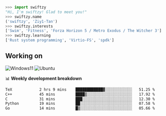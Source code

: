 ```python
>>> import swiftzy
"Hi, I'm swiftzy! Glad to meet you!"
>>> swiftzy.name
('swiftzy', 'Ziy1-Tan')
>>> swiftzy.interests
['Swim', 'Fitness', 'Forza Horizon 5 / Metro Exodus / The Witcher 3']
>>> swiftzy.learning
['Rust system programming', 'Virtio-FS', 'spdk']
```

## Working on

![Windows11](https://img.shields.io/badge/Windows%2011-00adef?style=flat-square&logo=windows&logoColor=ffffff)
![Ubuntu](https://img.shields.io/badge/Ubuntu%20(WSL)-dd4814?style=flat-square&logo=ubuntu&logoColor=ffffff)

📊 **Weekly development breakdown**
<!--START_SECTION:waka-->

```txt
TeX            2 hrs 9 mins    ████████████▓░░░░░░░░░░░░   51.25 %
C++            45 mins         ████▒░░░░░░░░░░░░░░░░░░░░   17.92 %
C              31 mins         ███░░░░░░░░░░░░░░░░░░░░░░   12.30 %
Python         19 mins         ██░░░░░░░░░░░░░░░░░░░░░░░   07.58 %
Go             14 mins         █▒░░░░░░░░░░░░░░░░░░░░░░░   05.66 %
```

<!--END_SECTION:waka-->
